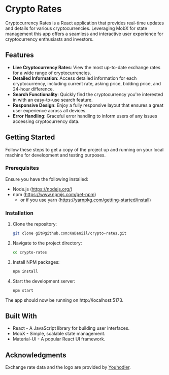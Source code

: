 # Crypto Rates

Cryptocurrency Rates is a React application that provides real-time updates and details for various cryptocurrencies. 
Leveraging MobX for state management this app offers a seamless and interactive user experience for cryptocurrency enthusiasts and investors.

## Features

- **Live Cryptocurrency Rates**: View the most up-to-date exchange rates for a wide range of cryptocurrencies.
- **Detailed Information**: Access detailed information for each cryptocurrency, including current rate, asking price, bidding price, and 24-hour difference.
- **Search Functionality**: Quickly find the cryptocurrency you're interested in with an easy-to-use search feature.
- **Responsive Design**: Enjoy a fully responsive layout that ensures a great user experience across all devices.
- **Error Handling**: Graceful error handling to inform users of any issues accessing cryptocurrency data.

## Getting Started

Follow these steps to get a copy of the project up and running on your local machine for development and testing purposes.

### Prerequisites

Ensure you have the following installed:
- Node.js (https://nodejs.org/)
- npm (https://www.npmjs.com/get-npm) 
  - or if you use yarn (https://yarnpkg.com/getting-started/install)

### Installation

1. Clone the repository:
   ```sh
   git clone git@github.com:KaDaniil/crypto-rates.git

2. Navigate to the project directory:
   ```sh
   cd crypto-rates
3. Install NPM packages:
   ```sh
   npm install
4. Start the development server:
   ```sh
   npm start
   
The app should now be running on http://localhost:5173.

## Built With
- React - A JavaScript library for building user interfaces.
- MobX - Simple, scalable state management.
- Material-UI - A popular React UI framework.

## Acknowledgments
Exchange rate data and the logo are provided by [Youhodler](https://www.youhodler.com).
